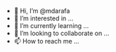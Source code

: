 - 👋 Hi, I’m @mdarafa
- 👀 I’m interested in ...
- 🌱 I’m currently learning ...
- 💞️ I’m looking to collaborate on ...
- 📫 How to reach me ...

<!---
mdarafa/mdarafa is a ✨ special ✨ repository because its `README.md` (this file) appears on your GitHub profile.
You can click the Preview link to take a look at your changes.
--->
